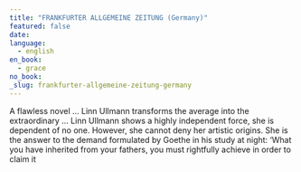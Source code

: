 ```yaml
---
title: "FRANKFURTER ALLGEMEINE ZEITUNG (Germany)"
featured: false
date:
language:
  - english
en_book:
  - grace
no_book:
_slug: frankfurter-allgemeine-zeitung-germany
---
```


A flawless novel … Linn Ullmann transforms the average into the extraordinary … Linn Ullmann shows a highly independent force, she is dependent of no one. However, she cannot deny her artistic origins. She is the answer to the demand formulated by Goethe in his study at night: ‘What you have inherited from your fathers, you must rightfully achieve in order to claim it

